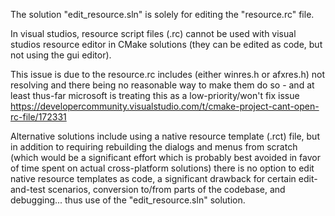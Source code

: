 The solution "edit_resource.sln" is solely for editing the "resource.rc" file.

In visual studios, resource script files (.rc) cannot be used with visual studios resource editor in CMake solutions (they can be edited as code, but not using the gui editor).

This issue is due to the resource.rc includes (either winres.h or afxres.h) not resolving and there being no reasonable way to make them do so - and at least thus-far microsoft is treating this as a low-priority/won't fix issue https://developercommunity.visualstudio.com/t/cmake-project-cant-open-rc-file/172331

Alternative solutions include using a native resource template (.rct) file, but in addition to requiring rebuilding the dialogs and menus from scratch (which would be a significant effort which is probably best avoided in favor of time spent on actual cross-platform solutions) there is no option to edit native resource templates as code, a significant drawback for certain edit-and-test scenarios, conversion to/from parts of the codebase, and debugging... thus use of the "edit_resource.sln" solution.
